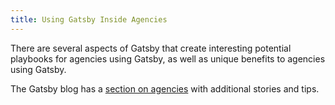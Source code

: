 ```yaml
---
title: Using Gatsby Inside Agencies
---
```


There are several aspects of Gatsby that create interesting potential playbooks for agencies using Gatsby, as well as unique benefits to agencies using Gatsby.

<GuideList items={props.item.children} />

The Gatsby blog has a [section on agencies](/blog/tags/agencies/) with additional stories and tips.

